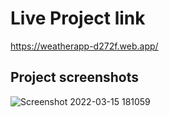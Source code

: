 # Live Project link

https://weatherapp-d272f.web.app/

## Project screenshots

![Screenshot 2022-03-15 181059](https://user-images.githubusercontent.com/74834336/158403395-e83903d8-01bc-400a-8475-4721d2cea4f7.png)
